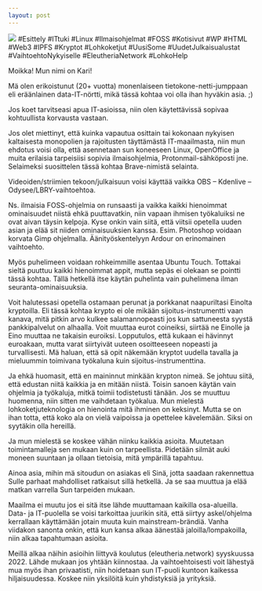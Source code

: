 ```yaml
---
layout: post
---
```

<img src="{{ site.baseurl }}/images/pic02.jpg" class="fit image">
#Esittely #ITtuki #Linux #Ilmaisohjelmat #FOSS #Kotisivut #WP #HTML #Web3 #IPFS #Kryptot #Lohkoketjut #UusiSome #UudetJulkaisualustat #VaihtoehtoNykyiselle #EleutheriaNetwork #LohkoHelp

Moikka! Mun nimi on Kari!

Mä olen erikoistunut (20+ vuotta) monenlaiseen tietokone-netti-jumppaan eli eräänlainen data-IT-nörtti, mikä tässä kohtaa voi olla ihan hyväkin asia. ;) 

Jos koet tarvitseasi apua IT-asioissa, niin olen käytettävissä sopivaa kohtuullista korvausta vastaan.

Jos olet miettinyt, että kuinka vapautua osittain tai kokonaan nykyisen kaltaisesta monopolien ja rajoitusten täyttämästä IT-maailmasta, niin mun ehdotus voisi olla, että asennetaan sun koneeseen Linux, OpenOffice ja muita erilaisia tarpeisiisi sopivia ilmaisohjelmia, Protonmail-sähköposti jne. Selaimeksi suosittelen tässä kohtaa Brave-nimistä selainta.

Videoiden/striimien tekoon/julkaisuun voisi käyttää vaikka OBS – Kdenlive – Odysee/LBRY-vaihtoehtoa. 

Ns. ilmaisia FOSS-ohjelmia on runsaasti ja vaikka kaikki hienoimmat ominaisuudet niistä ehkä puuttavatkin, niin vapaan ihmisen työkaluiksi ne ovat aivan täysin kelpoja. Kyse onkin vain siitä, että viitsii opetella uuden asian ja elää sit niiden ominaisuuksien kanssa. Esim. Photoshop voidaan korvata Gimp ohjelmalla. Äänityöskentelyyn Ardour on erinomainen vaihtoehto.

Myös puhelimeen voidaan rohkeimmille asentaa Ubuntu Touch. Tottakai sieltä puuttuu kaikki hienoimmat appit, mutta sepäs ei olekaan se pointti tässä kohtaa. Tällä hetkellä itse käytän puhelinta vain puhelimena ilman seuranta-ominaisuuksia.

Voit halutessasi opetella ostamaan perunat ja porkkanat naapuriltasi Einolta kryptoilla. Eli tässä kohtaa krypto ei ole mikään sijoitus-instrumentti vaan kanava, mitä pitkin arvo kulkee salamannopeasti jos kun sattuneesta syystä pankkipalvelut on alhaalla. Voit muuttaa eurot coineiksi, siirtää ne Einolle ja Eino muuttaa ne takaisin euroiksi. Lopputulos, että kukaan ei hävinnyt euroakaan, mutta varat siirtyivät uuteen osoitteeseen nopeasti ja turvallisesti. Mä haluan, että sä opit näkemään kryptot uudella tavalla ja mieluummin toimivana työkaluna kuin sijoitus-instrumenttina. 

Ja ehkä huomasit, että en maininnut minkään krypton nimeä. Se johtuu siitä, että edustan niitä kaikkia ja en mitään niistä. Toisin sanoen käytän vain ohjelmia ja työkaluja, mitkä toimii todistetusti tänään. Jos se muuttuu huomenna, niin sitten me vaihdetaan työkalua. Mun mielestä lohkoketjuteknologia on hienointa mitä ihminen on keksinyt. Mutta se on ihan totta, että koko ala on vielä vaipoissa ja opettelee kävelemään. Siksi on syytäkin olla hereillä.

Ja mun mielestä se koskee vähän niinku kaikkia asioita. Muutetaan toimintamalleja sen mukaan kuin on tarpeellista. Pidetään silmät auki moneen suuntaan ja ollaan tietoisia, mitä ympärillä tapahtuu.

Ainoa asia, mihin mä sitoudun on asiakas eli Sinä, jotta saadaan rakennettua Sulle parhaat mahdolliset ratkaisut sillä hetkellä. Ja se saa muuttua ja elää matkan varrella Sun tarpeiden mukaan.

Maailma ei muutu jos ei sitä itse lähde muuttamaan kaikilla osa-alueilla. Data- ja IT-puolella se voisi tarkoittaa juurikin sitä, että siirtyy askel/ohjelma kerrallaan käyttämään jotain muuta kuin mainstream-brändiä. Vanha viidakon sanonta onkin, että kun kansa alkaa äänestää jaloilla/lompakoilla, niin alkaa tapahtumaan asioita. 

Meillä alkaa näihin asioihin liittyvä koulutus (eleutheria.network) syyskuussa 2022. Lähde mukaan jos yhtään kiinnostaa. Ja vaihtoehtoisesti voit lähestyä mua myös ihan privaatisti, niin hoidetaan sun IT-puoli kuntoon kaikessa hiljaisuudessa. Koskee niin yksilöitä kuin yhdistyksiä ja yrityksiä.
